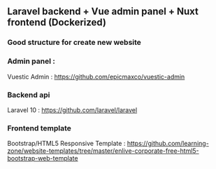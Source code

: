 ## Laravel backend + Vue admin panel + Nuxt frontend (Dockerized)
### Good structure for create new website 


### Admin panel :
Vuestic Admin : https://github.com/epicmaxco/vuestic-admin

### Backend api
Laravel 10 : https://github.com/laravel/laravel

### Frontend template
Bootstrap/HTML5 Responsive Template : https://github.com/learning-zone/website-templates/tree/master/enlive-corporate-free-html5-bootstrap-web-template